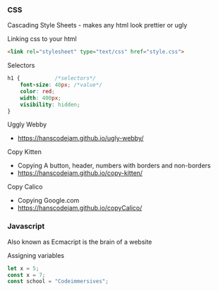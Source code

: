### CSS ###

Cascading Style Sheets - makes any html look prettier or ugly

Linking css to your html
```html
<link rel="stylesheet" type="text/css" href="style.css">
```

Selectors 
```css
h1 {           /*selectors*/
    font-size: 40px; /*value*/
    color: red;
    width: 400px;
    visibility: hidden;
}
```

Uggly Webby
 - https://hanscodejam.github.io/ugly-webby/
   

Copy Kitten 
 - Copying A button, header, numbers with borders and non-borders
 - https://hanscodejam.github.io/copy-kitten/

Copy Calico
 - Copying Google.com 
 - https://hanscodejam.github.io/copyCalico/


### Javascript ###

Also known as Ecmacript is the brain of a website

Assigning variables 

```Javascript
let x = 5;
const x = 7;
const school = "Codeimmersives";
```

